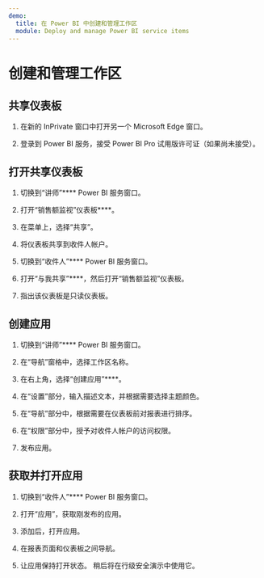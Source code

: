 ```yaml
---
demo:
  title: 在 Power BI 中创建和管理工作区
  module: Deploy and manage Power BI service items
---
```


# 创建和管理工作区

## 共享仪表板

1. 在新的 InPrivate 窗口中打开另一个 Microsoft Edge 窗口。

1. 登录到 Power BI 服务，接受 Power BI Pro 试用版许可证（如果尚未接受）。

## 打开共享仪表板

1. 切换到“讲师”**** Power BI 服务窗口。

1. 打开“销售额监视”仪表板****。

1. 在菜单上，选择“共享”。

1. 将仪表板共享到收件人帐户。

1. 切换到“收件人”**** Power BI 服务窗口。

1. 打开“与我共享”****，然后打开“销售额监视”仪表板。

1. 指出该仪表板是只读仪表板。

## 创建应用

1. 切换到“讲师”**** Power BI 服务窗口。

1. 在“导航”窗格中，选择工作区名称。

1. 在右上角，选择“创建应用”****。

1. 在“设置”部分，输入描述文本，并根据需要选择主题颜色。

1. 在“导航”部分中，根据需要在仪表板前对报表进行排序。

1. 在“权限”部分中，授予对收件人帐户的访问权限。

1. 发布应用。

## 获取并打开应用

1. 切换到“收件人”**** Power BI 服务窗口。

1. 打开“应用”，获取刚发布的应用。

1. 添加后，打开应用。

1. 在报表页面和仪表板之间导航。

1. 让应用保持打开状态。 稍后将在行级安全演示中使用它。

